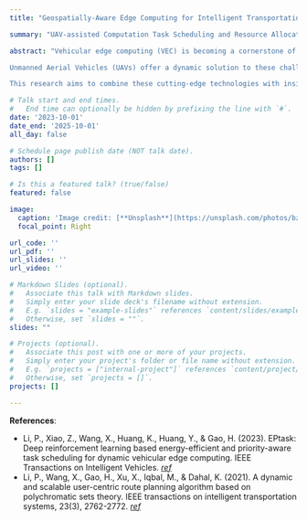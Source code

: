 ```yaml
---
title: "Geospatially-Aware Edge Computing for Intelligent Transportation: UAV-Assisted Scheduling, Cloud-Edge-End Collaboration, and Large Language Model Deployment"

summary: "UAV-assisted Computation Task Scheduling and Resource Allocation for Vehicular Edge Computing Scenarios."

abstract: "Vehicular edge computing (VEC) is becoming a cornerstone of intelligent transportation systems, allowing real-time processing of massive data generated by autonomous and connected vehicles. However, traditional VEC approaches face limitations when dealing with complex, geographically diverse environments, where geological conditions such as terrain variability, weather patterns, and environmental disruptions can drastically affect system performance.

Unmanned Aerial Vehicles (UAVs) offer a dynamic solution to these challenges, acting as mobile edge computing nodes that can supplement static edge infrastructure, especially in regions with challenging geotechnical conditions. Furthermore, a collaborative cloud-edge-end model ensures robust communication and efficient data distribution in such environments. The deployment of large language models (LLMs) at the edge further augments decision-making by providing real-time geospatial and semantic understanding, enhancing the adaptability of the system.

This research aims to combine these cutting-edge technologies with insights from geoscience and geotechnical engineering to create a comprehensive framework that adapts to the geographical and environmental constraints of vehicular networks."

# Talk start and end times.
#   End time can optionally be hidden by prefixing the line with `#`.
date: '2023-10-01'
date_end: '2025-10-01'
all_day: false

# Schedule page publish date (NOT talk date).
authors: []
tags: []

# Is this a featured talk? (true/false)
featured: false

image:
  caption: 'Image credit: [**Unsplash**](https://unsplash.com/photos/bzdhc5b3Bxs)'
  focal_point: Right

url_code: ''
url_pdf: ''
url_slides: ''
url_video: ''

# Markdown Slides (optional).
#   Associate this talk with Markdown slides.
#   Simply enter your slide deck's filename without extension.
#   E.g. `slides = "example-slides"` references `content/slides/example-slides.md`.
#   Otherwise, set `slides = ""`.
slides: ""

# Projects (optional).
#   Associate this post with one or more of your projects.
#   Simply enter your project's folder or file name without extension.
#   E.g. `projects = ["internal-project"]` references `content/project/deep-learning/index.md`.
#   Otherwise, set `projects = []`.
projects: []

---
```


**References**:
- Li, P., Xiao, Z., Wang, X., Huang, K., Huang, Y., & Gao, H. (2023). EPtask: Deep reinforcement learning based energy-efficient and priority-aware task scheduling for dynamic vehicular edge computing. IEEE Transactions on Intelligent Vehicles. [_ref_](https://ieeexplore.ieee.org/abstract/document/10269672)
- Li, P., Wang, X., Gao, H., Xu, X., Iqbal, M., & Dahal, K. (2021). A dynamic and scalable user-centric route planning algorithm based on polychromatic sets theory. IEEE transactions on intelligent transportation systems, 23(3), 2762-2772. [_ref_](https://ieeexplore.ieee.org/abstract/document/9447817)
